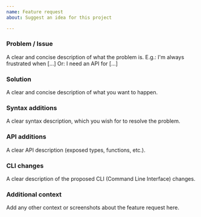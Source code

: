 ```yaml
---
name: Feature request
about: Suggest an idea for this project

---
```


### Problem / Issue
A clear and concise description of what the problem is.
E.g.: I'm always frustrated when [...]
Or: I need an API for [...]

### Solution
A clear and concise description of what you want to happen.



<!-- Select one of the following three sections -->
### Syntax additions
A clear syntax description, which you wish for to resolve the problem.
### API additions
A clear API description (exposed types, functions, etc.).
### CLI changes
A clear description of the proposed CLI (Command Line Interface) changes.


<!-- optional -->
### Additional context
Add any other context or screenshots about the feature request here.
